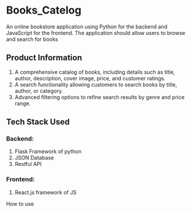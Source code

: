# Books_Catelog
An online bookstore application using Python for the backend and JavaScript for the frontend. 
The application should allow users to browse and search for books

## Product Information
1. A comprehensive catalog of books, including details such as title, author, description, cover image, price, and customer ratings.
2. A search functionality allowing customers to search books by title, author, or category.
3. Advanced filtering options to refine search results by genre and price range.

## Tech Stack Used
### Backend:
1. Flask Framework of python
2. JSON Database
3. Restful API


### Frontend:
1. React.js framework of JS

How to use
